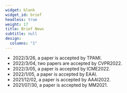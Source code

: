 ```yaml
---
widget: blank
widget_id: brief
headless: true
weight: 17
title: Brief News
subtitle: null
design:
  columns: "1"
---
```

* 2022/3/26, a paper is accepted by TPAMI.
* 2022/3/04, two papers are accepted by CVPR2022.
* 2022/3/05, a paper is accepted by ICME2022.
* 2022/1/05, a paper is accepted by EAAI.
* 2021/12/02, a paper is accepted by AAAI2022.
* 2021/07/30, a paper is accepted by MM2021.